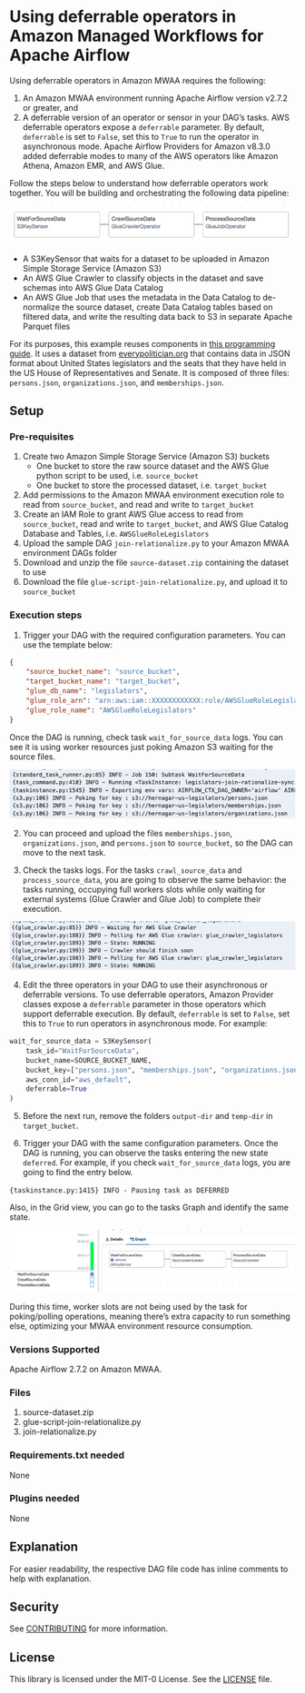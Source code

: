 # Using deferrable operators in Amazon Managed Workflows for Apache Airflow

Using deferrable operators in Amazon MWAA requires the following:

1. An Amazon MWAA environment running Apache Airflow version v2.7.2 or greater, and
2. A deferrable version of an operator or sensor in your DAG’s tasks. AWS deferrable operators expose a `deferrable` parameter. By default, `deferrable` is set to `False`, set this to `True` to run the operator in asynchronous mode. Apache Airflow Providers for Amazon v8.3.0 added deferrable modes to many of the AWS operators like Amazon Athena, Amazon EMR, and AWS Glue.

Follow the steps below to understand how deferrable operators work together. You will be building and orchestrating the following data pipeline:

![Amazon MWAA deferrable operators sample dag](./images/mwaa-deferrable-operators-sample-dag.png)

* A S3KeySensor that waits for a dataset to be uploaded in Amazon Simple Storage Service (Amazon S3)
* An AWS Glue Crawler to classify objects in the dataset and save schemas into AWS Glue Data Catalog
* An AWS Glue Job that uses the metadata in the Data Catalog to de-normalize the source dataset, create Data Catalog tables based on filtered data, and write the resulting data back to S3 in separate Apache Parquet files

For its purposes, this example reuses components in [this programming guide](https://docs.aws.amazon.com/glue/latest/dg/aws-glue-programming-python-samples-legislators.html). It uses a dataset from [everypolitician.org](https://everypolitician.org) that contains data in JSON format about United States legislators and the seats that they have held in the US House of Representatives and Senate. It is composed of three files: `persons.json`, `organizations.json`, and `memberships.json`.

## Setup

### Pre-requisites

1. Create two Amazon Simple Storage Service (Amazon S3) buckets
    * One bucket to store the raw source dataset and the AWS Glue python script to be used, i.e. `source_bucket`
    * One bucket to store the processed dataset, i.e. `target_bucket`
2. Add permissions to the Amazon MWAA environment execution role to read from `source_bucket`, and read and write to `target_bucket`
3. Create an IAM Role to grant AWS Glue access to read from `source_bucket`, read and write to `target_bucket`, and AWS Glue Catalog Database and Tables, i.e. `AWSGlueRoleLegislators`
4. Upload the sample DAG `join-relationalize.py` to your Amazon MWAA environment DAGs folder
5. Download and unzip the file `source-dataset.zip` containing the dataset to use
6. Download the file `glue-script-join-relationalize.py`, and upload it to `source_bucket`

### Execution steps

1. Trigger your DAG with the required configuration parameters. You can use the template below:

```json
{
    "source_bucket_name": "source_bucket",
    "target_bucket_name": "target_bucket",
    "glue_db_name": "legislators",
    "glue_role_arn": "arn:aws:iam::XXXXXXXXXXXX:role/AWSGlueRoleLegislators",
    "glue_role_name": "AWSGlueRoleLegislators"
}
```

Once the DAG is running, check task `wait_for_source_data` logs. You can see it is using worker resources just poking Amazon S3 waiting for the source files.

![Amazon MWAA standard operator poking Amazon S3](./images/mwaa-deferrable-operators-sample-poking.png)

2. You can proceed and upload the files `memberships.json`, `organizations.json`, and `persons.json` to `source_bucket`, so the DAG can move to the next task.

3. Check the tasks logs. For the tasks `crawl_source_data` and `process_source_data`, you are going to observe the same behavior: the tasks running, occupying full workers slots while only waiting for external systems (Glue Crawler and Glue Job) to complete their execution.

![Amazon MWAA standard operator polling Glue Crawler estate](./images/mwaa-deferrable-operators-sample-polling.png)

4. Edit the three operators in your DAG to use their asynchronous or deferrable versions. To use deferrable operators, Amazon Provider classes expose a `deferrable` parameter in those operators which support deferrable execution. By default, `deferrable` is set to `False`, set this to `True` to run operators in asynchronous mode. For example:

```python
wait_for_source_data = S3KeySensor(
    task_id="WaitForSourceData",
    bucket_name=SOURCE_BUCKET_NAME,
    bucket_key=["persons.json", "memberships.json", "organizations.json"],
    aws_conn_id="aws_default",
    deferrable=True
)
```

5. Before the next run, remove the folders `output-dir` and `temp-dir` in `target_bucket`.

6. Trigger your DAG with the same configuration parameters. Once the DAG is running, you can observe the tasks entering the new state `deferred`. For example, if you check `wait_for_source_data` logs, you are going to find the entry below.

`{taskinstance.py:1415} INFO - Pausing task as DEFERRED`

Also, in the Grid view, you can go to the tasks Graph and identify the same state.

![Amazon MWAA Grid View with an operator deferred state](./images/mwaa-deferrable-operators-sample-deferred-state.png)

During this time, worker slots are not being used by the task for poking/polling operations, meaning there’s extra capacity to run something else, optimizing your MWAA environment resource consumption.

### Versions Supported

Apache Airflow 2.7.2 on Amazon MWAA.

### Files

1. source-dataset.zip
2. glue-script-join-relationalize.py
3. join-relationalize.py

### Requirements.txt needed

None

### Plugins needed

None

## Explanation

For easier readability, the respective DAG file code has inline comments to help with explanation.

## Security

See [CONTRIBUTING](../blob/main/CONTRIBUTING.md#security-issue-notifications) for more information.

## License

This library is licensed under the MIT-0 License. See the [LICENSE](../blob/main/LICENSE) file.
